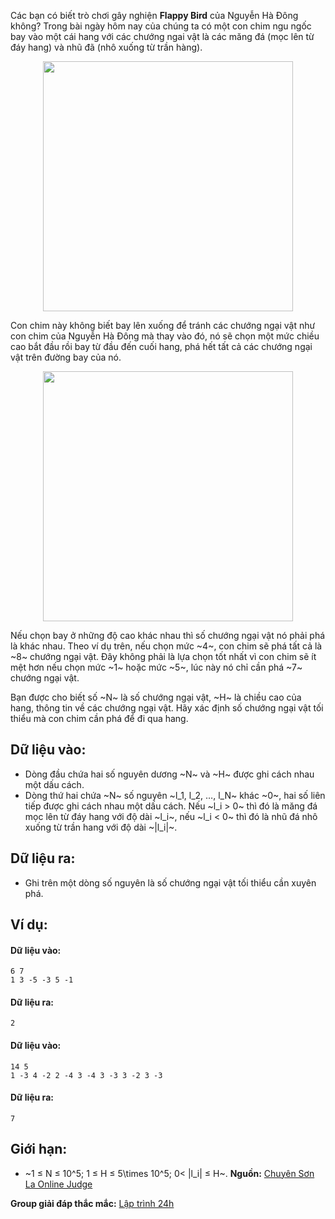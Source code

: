 Các bạn có biết trò chơi gây nghiện **Flappy Bird** của Nguyễn Hà Đông không? Trong bài ngày hôm nay của chúng ta có một con chim ngu ngốc bay vào một cái hang với các chướng ngai vật là các măng đá (mọc lên từ đáy hang) và nhũ đã (nhô xuống từ trần hàng).
<center><img src="/images/problems/470/STUPIDBIRD1.png" width=400px></center>

Con chim này không biết bay lên xuống để tránh các chướng ngại vật như con chim của Nguyễn Hà Đông mà thay vào đó, nó sẽ chọn một mức chiều cao bắt đầu rồi bay từ đầu đến cuối hang, phá hết tất cả các chướng ngại vật trên đường bay của nó.
<center><img src="/images/problems/470/STUPIDBIRD2.png" width=400px></center>

Nếu chọn bay ở những độ cao khác nhau thì số chướng ngại vật nó phải phá là khác nhau. Theo ví dụ trên, nếu chọn mức ~4~, con chim sẽ phá tất cả là ~8~ chướng ngại vật. Đây không phải là lựa chọn tốt nhất vì con chim sẽ ít mệt hơn nếu chọn mức ~1~ hoặc mức ~5~, lúc này nó chỉ cần phá ~7~ chướng ngại vật.

Bạn được cho biết số ~N~ là số chướng ngại vật, ~H~ là chiều cao của hang, thông tin về các chướng ngại vật. Hãy xác định số chướng ngại vật tối thiểu mà con chim cần phá để đi qua hang.

## Dữ liệu vào:
- Dòng đầu chứa hai số nguyên dương ~N~ và ~H~ được ghi cách nhau một dấu cách.
- Dòng thứ hai chứa ~N~ số nguyên ~l_1, l_2, …, l_N~ khác ~0~, hai số liên tiếp được ghi cách nhau một dấu cách. Nếu ~l_i > 0~ thì đó là măng đá mọc lên từ đáy hang với độ dài ~l_i~, nếu ~l_i < 0~ thì đó là nhũ đá nhô xuống từ trần hang với độ dài ~|l_i|~.

## Dữ liệu ra:
- Ghi trên một dòng số nguyên là số chướng ngại vật tối thiểu cần xuyên phá.

## Ví dụ:
#### Dữ liệu vào:
```
6 7
1 3 -5 -3 5 -1
```

#### Dữ liệu ra:
```
2
```

#### Dữ liệu vào:
```
14 5
1 -3 4 -2 2 -4 3 -4 3 -3 3 -2 3 -3
```

#### Dữ liệu ra:
```
7
```

## Giới hạn:
- ~1 ≤ N ≤ 10^5; 1 ≤ H ≤ 5\times 10^5; 0< |l_i| ≤ H~.
**Nguồn:** [Chuyên Sơn La Online Judge](http://csloj.ddns.net/)

**Group giải đáp thắc mắc:** [Lập trình 24h](https://www.facebook.com/groups/1386904321519984)